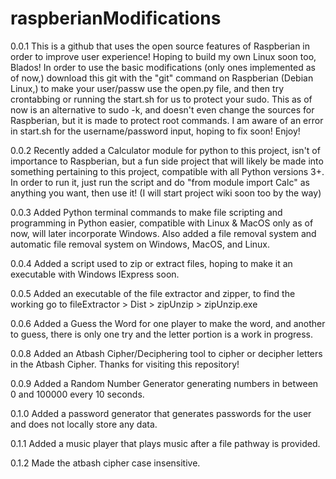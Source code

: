 # raspberianModifications
0.0.1
This is a github that uses the open source features of Raspberian in order to improve user experience! Hoping to build my own Linux soon too, Blados!
In order to use the basic modifications (only ones implemented as of now,) download this git with the "git" command on Raspberian (Debian Linux,)  to make your user/passw use the open.py file, and then try crontabbing or running the start.sh for us to protect your sudo.
This as of now is an alternative to sudo -k, and doesn't even change the sources for Raspberian, but it is made to protect root commands.
I am aware of an error in start.sh for the username/password input, hoping to fix soon!
Enjoy!

0.0.2
Recently added a Calculator module for python to this project, isn't of importance to Raspberian, but a fun side project that will likely be made into something pertaining to this project, compatible with all Python versions 3+.
In order to run it, just run the script and do "from module import Calc" as anything you want, then use it!
(I will start project wiki soon too by the way)

0.0.3
Added Python terminal commands to make file scripting and programming in Python easier, compatible with Linux & MacOS only as of now, will later incorporate Windows. Also added a file removal system and automatic file removal system on Windows, MacOS, and Linux.

0.0.4
Added a script used to zip or extract files, hoping to make it an executable with Windows IExpress soon.

0.0.5 
Added an executable of the file extractor and zipper, to find the working go to fileExtractor > Dist > zipUnzip > zipUnzip.exe

0.0.6
Added a Guess the Word for one player to make the word, and another to guess, there is only one try and the letter portion is a work in progress.

0.0.8
Added an Atbash Cipher/Deciphering tool to cipher or decipher letters in the Atbash Cipher.
Thanks for visiting this repository!

0.0.9
Added a Random Number Generator generating numbers in between 0 and 100000 every 10 seconds.

0.1.0
Added a password generator that generates passwords for the user and does not locally store any data.

0.1.1
Added a music player that plays music after a file pathway is provided.

0.1.2
Made the atbash cipher case insensitive.
